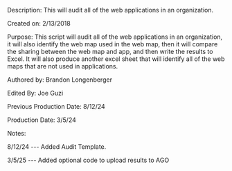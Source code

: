 Description: This will audit all of the web applications in an organization.

Created on: 2/13/2018

Purpose: This script will audit all of the web applications in an organization, it will also identify the web map used in the web map, then it will compare the sharing between the web map and app, and then write the results to Excel. It will also produce another excel sheet that will identify all of the web maps that are not used in applications.

Authored by: Brandon Longenberger

Edited By: Joe Guzi

Previous Production Date: 8/12/24

Production Date: 3/5/24

Notes:

8/12/24 --- Added Audit Template.

3/5/25 --- Added optional code to upload results to AGO
